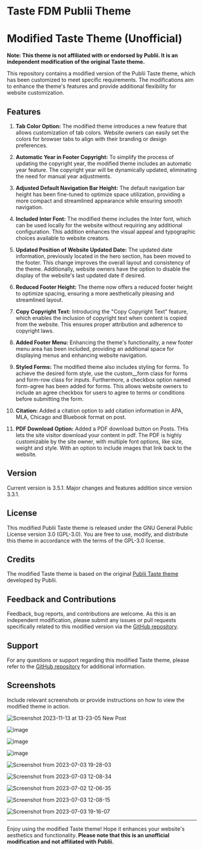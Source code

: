 # Taste FDM Publii Theme

# Modified Taste Theme (Unofficial)

**Note: This theme is not affiliated with or endorsed by Publii. It is an independent modification of the original Taste theme.**

This repository contains a modified version of the Publii Taste theme, which has been customized to meet specific requirements. The modifications aim to enhance the theme's features and provide additional flexibility for website customization.

## Features

1. **Tab Color Option:** The modified theme introduces a new feature that allows customization of tab colors. Website owners can easily set the colors for browser tabs to align with their branding or design preferences.

2. **Automatic Year in Footer Copyright:** To simplify the process of updating the copyright year, the modified theme includes an automatic year feature. The copyright year will be dynamically updated, eliminating the need for manual year adjustments.

3. **Adjusted Default Navigation Bar Height:** The default navigation bar height has been fine-tuned to optimize space utilization, providing a more compact and streamlined appearance while ensuring smooth navigation.

4. **Included Inter Font:** The modified theme includes the Inter font, which can be used locally for the website without requiring any additional configuration. This addition enhances the visual appeal and typographic choices available to website creators.

5. **Updated Position of Website Updated Date:** The updated date information, previously located in the hero section, has been moved to the footer. This change improves the overall layout and consistency of the theme. Additionally, website owners have the option to disable the display of the website's last updated date if desired.

6. **Reduced Footer Height:** The theme now offers a reduced footer height to optimize spacing, ensuring a more aesthetically pleasing and streamlined layout.

7. **Copy Copyright Text:** Introducing the "Copy Copyright Text" feature, which enables the inclusion of copyright text when content is copied from the website. This ensures proper attribution and adherence to copyright laws.

8. **Added Footer Menu:** Enhancing the theme's functionality, a new footer menu area has been included, providing an additional space for displaying menus and enhancing website navigation.

9. **Styled Forms:** The modified theme also includes styling for forms. To achieve the desired form style, use the custom__form class for forms and form-row class for inputs. Furthermore, a checkbox option named form-agree has been added for forms. This allows website owners to include an agree checkbox for users to agree to terms or conditions before submitting the form.

10. **Citation:** Added a citation option to add citation information in APA, MLA, Chicago and Bluebook format on post.

11. **PDF Download Option:** Added a PDF download button on Posts. THis lets the site visitor download your content in pdf. The PDF is highly customizable by the site owner, with multiple font options, like size, weight and style. With an option to include images that link back to the website.

## Version

Current version is 3.5.1. Major changes and features addition since version 3.3.1.

## License

This modified Publii Taste theme is released under the GNU General Public License version 3.0 (GPL-3.0). You are free to use, modify, and distribute this theme in accordance with the terms of the GPL-3.0 license.

## Credits

The modified Taste theme is based on the original [Publii Taste theme](https://marketplace.getpublii.com/themes/taste/) developed by Publii. 

## Feedback and Contributions

Feedback, bug reports, and contributions are welcome. As this is an independent modification, please submit any issues or pull requests specifically related to this modified version via the [GitHub repository](https://github.com/freaks-dev/taste-fdm).

## Support

For any questions or support regarding this modified Taste theme, please refer to the [GitHub repository](https://github.com/freaks-dev/taste-fdm) for additional information.

## Screenshots

Include relevant screenshots or provide instructions on how to view the modified theme in action.

![Screenshot 2023-11-13 at 13-23-05 New Post](https://github.com/freaks-dev/taste-fdm/assets/76874370/dd54e8b4-cf9f-4960-b546-a249fdf46aae)

![image](https://github.com/user-attachments/assets/82242e94-f602-4a79-bc4c-4386ea103e27)


![image](https://github.com/freaks-dev/taste-fdm/assets/76874370/11b6f28c-b858-4ee4-9e1b-65dff9c1e2b6)

![image](https://github.com/user-attachments/assets/a94af2f8-2a2d-4c22-9107-a3cd5cf7d124)


![Screenshot from 2023-07-03 19-28-03](https://github.com/freaks-dev/taste-fdm/assets/76874370/ba4f240f-98bf-4b22-bbef-d8e550b228f8)

![Screenshot from 2023-07-03 12-08-34](https://github.com/freaks-dev/taste-fdm/assets/76874370/6e3982d4-9ade-40c8-a865-7215b0d1ad39)

![Screenshot from 2023-07-02 12-06-35](https://github.com/freaks-dev/taste-fdm/assets/76874370/33ca4fdd-693a-469d-b4c2-2352f0b32843)

![Screenshot from 2023-07-03 12-08-15](https://github.com/freaks-dev/taste-fdm/assets/76874370/2875e68e-948f-4239-a335-f24cbe339f65)

![Screenshot from 2023-07-03 19-16-07](https://github.com/freaks-dev/taste-fdm/assets/76874370/6b315194-352e-4446-a7b6-e95ed4a303ee)

---

Enjoy using the modified Taste theme! Hope it enhances your website's aesthetics and functionality. **Please note that this is an unofficial modification and not affiliated with Publii.**

